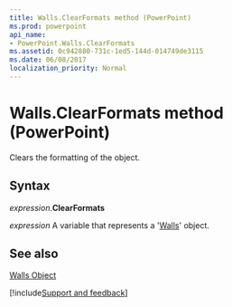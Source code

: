 ```yaml
---
title: Walls.ClearFormats method (PowerPoint)
ms.prod: powerpoint
api_name:
- PowerPoint.Walls.ClearFormats
ms.assetid: 0c942880-731c-1ed5-144d-014749de3115
ms.date: 06/08/2017
localization_priority: Normal
---
```



# Walls.ClearFormats method (PowerPoint)

Clears the formatting of the object.


## Syntax

_expression_.**ClearFormats**

 _expression_ A variable that represents a '[Walls](PowerPoint.Walls.md)' object.


## See also


[Walls Object](PowerPoint.Walls.md)

[!include[Support and feedback](~/includes/feedback-boilerplate.md)]
